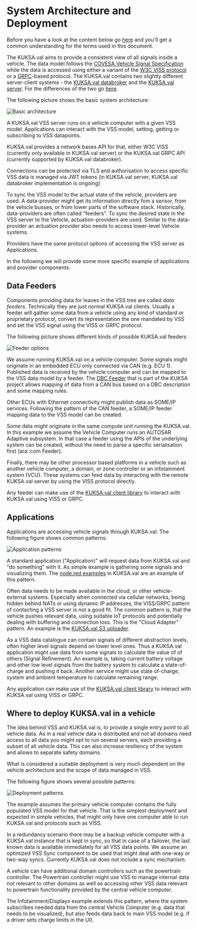 # System Architecture and Deployment

Before you have a look at the content below go [here](./terminology.md) and you'll get a common understanding for the terms used in this document.

The KUKSA.val aims to provide a consistent view of all signals inside a vehicle. The data model follows the [COVESA Vehicle Signal Specification](https://github.com/COVESA/vehicle_signal_specification) while the data is accessed using either a variant of the [W3C VISS protocol](https://github.com/w3c/automotive) or a [GRPC](https://grpc.io)-based protocol. The KUKSA.val contains two slightly different server-client systems - the [KUKSA.val databroker](../kuksa_databroker/) and the [KUKSA.val server](../kuksa-val-server/). For the differences of the two go [here](./server-vs-broker.md).

The following picture shows the basic system architecture:

![Basic architecture](./pictures/sysarch_basic.svg)

A KUKSA.val VSS server runs on a vehicle computer with a given VSS model. Applications can interact with the VSS model, setting, getting or subscribing to VSS datapoints.

KUKSA.val provides a network bases API for that, either W3C VISS (currently only available in KUKSA.val server) or the KUKSA.val GRPC API (currently supported by KUKSA.val databroker).

Connections can be protected via TLS and authorisation to access specific VSS data is managed via JWT tokens (in KUKSA.val server, KUKSA.val databroker implementation is ongoing)

To sync the VSS model to the actual state of the vehicle, providers are used. A data-provider might get its information directly fom a sensor, from the vehicle busses, or from lower parts of the software stack. Historically, data-providers are often called "feeders".
To sync the desired state in the VSS server to the Vehicle, actuation-providers are used. Similar to the data-provider an actuation provider also needs to access lower-level Vehicle systems.

Providers have the same protocol options of accessing the VSS server as Applications.

In the following we will provide some more specific example of applications and provider components.

## Data Feeders 
Components providing data for leaves in the VSS tree are called  *data feeders*. Technically they are just normal KUKSA.val clients. Usually a feeder will gather some data from a vehicle using any kind of standard or proprietary protocol, convert its representation the one mandated by VSS and set the VSS signal using the VISS or GRPC protocol.

The following picture shows different kinds of possible KUKSA.val feeders 

![Feeder options](./pictures/sysarch_feeders.svg)

We assume running KUKSA.val on a vehicle computer. Some signals might originate in an embedded ECU only connected via CAN (e.g. ECU 1). Published data is received by the vehicle computer and can be mapped to the VSS data model by a feeder. The [DBC Feeder](https://github.com/eclipse/kuksa.val.feeders/tree/main/dbc2val) that is part of the KUKSA project allows mapping of data from a CAN bus based on a DBC description and some mapping rules.

Other ECUs with Ethernet connectivity might publish data as SOME/IP services. Following the pattern of the CAN feeder, a SOME/IP feeder mapping data to the VSS model can be created.

Some data might originate in the same compute unit running the KUKSA.val. In this example we assume the Vehicle Computer runs an AUTOSAR Adaptive subsystem. In that case a feeder using the APIs of the underlying system can be created, without the need to parse a specific serialisation first (ara::com Feeder).

Finally, there may be other  processor based platforms in a vehicle such as another vehicle computer, a domain, or zone controller or an infotainment system (VCU). These systems can feed data by interacting with the remote KUKSA.val server by using the VISS protocol directly. 

Any feeder can make use of the [KUKSA.val client library](../kuksa-client/) to interact with KUKSA.val using VISS or GRPC.

## Applications
Applications are accessing vehicle signals through KUKSA.val. The following figure shows common patterns:

![Application patterns](./pictures/sysarch_applications.svg)

A standard application ("Application)"  will request data from KUKSA.val and "do something" with it. As simple example is gathering some signals and visualizing them. The [node.red examples](../kuksa_apps/node-red) in KUKSA.val are an example of this pattern.

Often data needs to be made available in the cloud, or other vehicle-external systems. Especially when connected via cellular networks, being hidden behind NATs or using dynamic IP addresses, the VISS/GRPC pattern of contacting a VSS server is not a good fit. The common pattern is, that the vehicle pushes relevant data, using suitable IoT protocols and potentially dealing with buffering and connection loss. This is the "Cloud Adapter" pattern. An example is the [KUKSA.val S3 uploader](../kuksa_apps/s3/).

As a VSS data catalogue can contain signals of different abstraction levels, often higher level signals depend on lower level ones. Thus a KUKSA.val application might use data from some signals to calculate the value of of others (Signal Refinement). An example is, taking current battery voltage and other low level signals from the battery system to calculate a state-of-charge and pushing it back. Another service might use state of-charge, system and ambient temperature to calculate remaining range.

Any application can make use of the [KUKSA.val client library](../kuksa-client/) to interact with KUKSA.val using VISS or GRPC.

## Where to deploy KUKSA.val in a vehicle

The idea behind VSS and KUKSA.val is, to provide a single entry point to all vehicle data. As in a real vehicle data is distributed and not all domains need access to all data you might opt to run several servers, each providing a subset of all vehicle data. This can also increase resiliency of the system and allows to separate safety domains.

What is considered a suitable deployment is very much dependent on the vehicle architecture and the scope of data managed in VSS.

The following figure shows several possible patterns:

![Deployment patterns](./pictures/sysarch_deployment.svg)

The example assumes the primary vehicle computer contains the fully populated VSS model for that vehicle. That is the simplest deployment and expected in simple vehicles, that might only have one computer able to run KUKSA.val and protocols such as VISS.

In a redundancy scenario there may be a backup vehicle computer with a KUKSA.val instance that is kept in sync, so that in case of a failover, the last known data is available immediately for all VSS data points. We assume an optimized VSS Sync component to be used that might deal with one-way or two-way syncs. Currently KUKSA.val does not include a sync mechanism.

A vehicle can have additional  domain controllers such as the powertrain controller. The Powertrain controller might use VSS to manage internal data not relevant to other domains as well as accessing other VSS data relevant to powertrain functionality provided by the central vehicle computer.

The Infotainment/Displays example extends this pattern, where the system subscribes needed data from the central Vehicle Computer (e.g. data that needs to be visualized), but also feeds data back to main VSS model (e.g. if a driver sets charge limits in the UI). 
